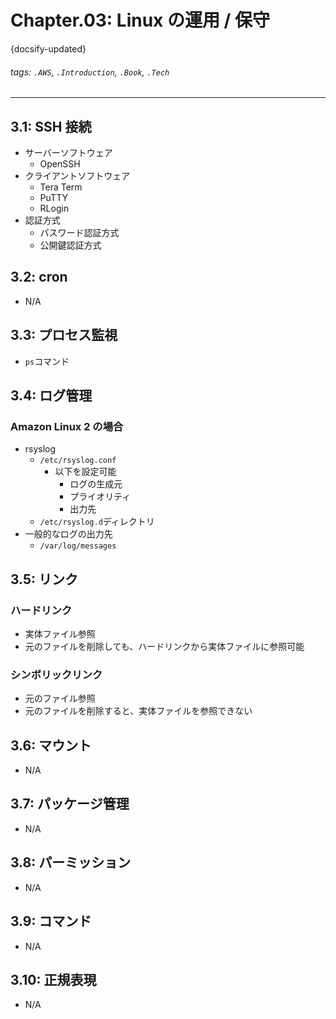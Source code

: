 # Chapter.03: Linux の運用 / 保守

{docsify-updated}

###### tags: `.AWS`, `.Introduction`, `.Book`, `.Tech`

---

## 3.1: SSH 接続

- サーバーソフトウェア
  - OpenSSH
- クライアントソフトウェア
  - Tera Term
  - PuTTY
  - RLogin
- 認証方式
  - パスワード認証方式
  - 公開鍵認証方式

## 3.2: cron

- N/A

## 3.3: プロセス監視

- `ps`コマンド

## 3.4: ログ管理

### Amazon Linux 2 の場合

- rsyslog
  - `/etc/rsyslog.conf`
    - 以下を設定可能
      - ログの生成元
      - プライオリティ
      - 出力先
  - `/etc/rsyslog.d`ディレクトリ
- 一般的なログの出力先
  - `/var/log/messages`

## 3.5: リンク

### ハードリンク

- 実体ファイル参照
- 元のファイルを削除しても、ハードリンクから実体ファイルに参照可能

### シンボリックリンク

- 元のファイル参照
- 元のファイルを削除すると、実体ファイルを参照できない

## 3.6: マウント

- N/A

## 3.7: パッケージ管理

- N/A

## 3.8: パーミッション

- N/A

## 3.9: コマンド

- N/A

## 3.10: 正規表現

- N/A
